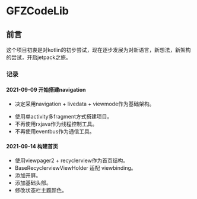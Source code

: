 # GFZCodeLib

## 前言

这个项目初衷是对kotlin的初步尝试，现在逐步发展为对新语言，新想法，新架构的尝试，开启jetpack之旅。

### 记录

#### 2021-09-09 开始搭建navigation

* 决定采用navigation + livedata + viewmode作为基础架构。

+ 使用单activity多fragment方式搭建项目。
+ 不再使用rxjava作为线程控制工具。
+ 不再使用eventbus作为通信工具。

#### 2021-09-14 构建首页

+ 使用viewpager2 + recyclerview作为首页结构。
+ BaseRecyclerviewViewHolder 适配 viewbinding。
+ 添加开屏。
+ 添加基础头部。
+ 修改状态栏主题颜色。